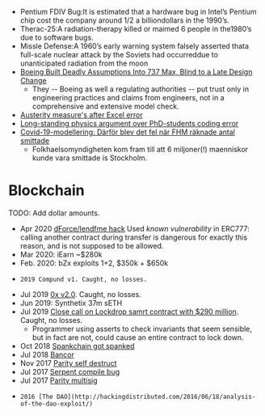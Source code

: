 * Pentium FDIV Bug:It is estimated that a hardware bug in Intel’s Pentium chip cost the company around 1/2 a billiondollars in the 1990’s.
* Therac-25:A radiation-therapy killed or maimed 6 people in the1980’s due to software bugs.
* Missle Defense:A 1960’s early warning system falsely asserted thata full-scale nuclear attack by the Soviets had occurreddue to unanticipated radiation from the moon
* [Boeing Built Deadly Assumptions Into 737 Max, Blind to a Late Design Change](https://www.nytimes.com/2019/06/01/business/boeing-737-max-crash.html)
  * They -- Boeing as well a regulating authorities -- put trust only in engineering practices and claims from engineers, not in a comprehensive and extensive model check.
* [Austerity measure's after Excel error](https://www.bloomberg.com/news/articles/2013-04-18/faq-reinhart-rogoff-and-the-excel-error-that-changed-history)
* [Long-standing physics argument over PhD-students coding error](https://physicstoday.scitation.org/do/10.1063/PT.6.1.20180822a/full/)
* [Covid-19-modellering: Därför blev det fel när FHM räknade antal smittade](https://web.archive.org/web/20200423192214/https://www.dn.se/nyheter/darfor-blev-det-fel-nar-fhm-raknade-antal-smittade/)
  * Folkhaelsomyndigheten kom fram till att 6 miljoner(!) maenniskor kunde vara smittade is Stockholm.

Blockchain
============

TODO: Add dollar amounts.

* Apr 2020 [dForce/lendfme hack](https://decrypt.co/26033/dforce-lendfme-defi-hack-25m) Used _known vulnerability_ in ERC777: calling another contract during transfer is dangerous for exactly this reason, and is not supposed to be allowed.
* Mar 2020: iEarn ~$280k
* Feb. 2020: bZx exploits 1+2, $350k + $650k
*     2019 Compund v1. Caught, no losses.
* Jul 2019 [0x v2.0](https://blog.0xproject.com/shut-down-of-0x-exchange-v2-0-contract-and-migration-to-patched-version-6185097a1f39). Caught, no losses.
* Jun 2019: Synthetix 37m sETH
* Jul 2019 [Close call on Lockdrop samrt contract with $290 million](https://medium.com/@nmcl/gridlock-a-smart-contract-bug-73b8310608a9). Caught, no losses.
  * Programmer using asserts to check invariants that seem sensible, but in fact are not, could cause an entire contract to lock down.
* Oct 2018 [Spankchain got spanked](https://medium.com/spankchain/we-got-spanked-what-we-know-so-far-d5ed3a0f38fe)
* Jul 2018 [Bancor](https://twitter.com/Bancor/status/1016420621666963457)
* Nov 2017 [Parity self destruct](https://www.parity.io/a-postmortem-on-the-parity-multi-sig-library-self-destruct/)
* Jul 2017 [Serpent compile bug](https://medium.com/@AugurProject/serpent-compiler-vulnerability-rep-solidity-migration-5d91e4ae90dd)
* Jul 2017 [Parity multisig](http://hackingdistributed.com/2017/07/22/deep-dive-parity-bug/)
*     2016 [The DAO](http://hackingdistributed.com/2016/06/18/analysis-of-the-dao-exploit/)

